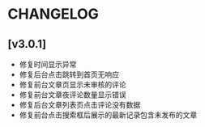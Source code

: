 ﻿# CHANGELOG

## [v3.0.1] 

- 修复时间显示异常
- 修复后台点击跳转到首页无响应
- 修复前台文章页显示未审核的评论
- 修复前台文章夜评论数量显示错误
- 修复后台文章列表页点击评论没有数据
- 修复前台点击搜索框后展示的最新记录包含未发布的文章